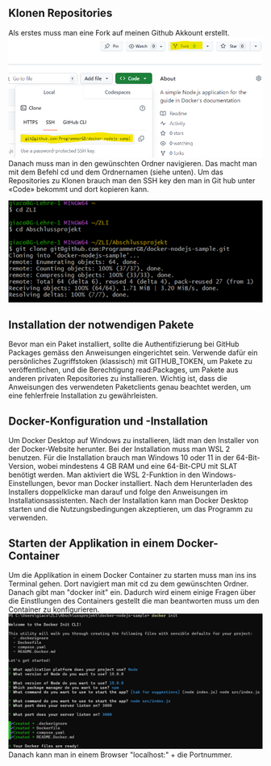 ## Klonen Repositories

Als erstes muss man eine Fork auf meinen Github Akkount erstellt. 
![**Wieso geht das nicht!!!**](images/fork_SSH-key.png)
Danach muss man in den gewünschten Ordner navigieren. Das macht man mit dem Befehl cd und dem Ordnernamen (siehe unten). Um das Repositories zu Klonen brauch man den SSH key den man in Git hub unter «Code» bekommt und dort kopieren kann.

![**Wieso geht das nicht!!!**](images/Code_clone.png)

## Installation der notwendigen Pakete
Bevor man ein Paket installiert, sollte die Authentifizierung bei GitHub Packages gemäss den Anweisungen eingerichtet sein. Verwende dafür ein persönliches Zugriffstoken (klassisch) mit GITHUB_TOKEN, um Pakete zu veröffentlichen, und die Berechtigung read:Packages, um Pakete aus anderen privaten Repositories zu installieren. Wichtig ist, dass die Anweisungen des verwendeten Paketclients genau beachtet werden, um eine fehlerfreie Installation zu gewährleisten.

## Docker-Konfiguration und -Installation
Um Docker Desktop auf Windows zu installieren, lädt man den Installer von der Docker-Website herunter. Bei der Installation muss man WSL 2 benutzen. Für die Installation brauch man Windows 10 oder 11 in der 64-Bit-Version, wobei mindestens 4 GB RAM und eine 64-Bit-CPU mit SLAT benötigt werden. Man aktiviert die WSL 2-Funktion in den Windows-Einstellungen, bevor man Docker installiert. Nach dem Herunterladen des Installers doppelklicke man darauf und folge den Anweisungen im Installationsassistenten. Nach der Installation kann man Docker Desktop starten und die Nutzungsbedingungen akzeptieren, um das Programm zu verwenden.

## Starten der Applikation in einem Docker-Container

Um die Applikation in einem Docker Container zu starten muss man ins ins Terminal gehen. Dort navigiert man mit cd zu dem gewünschten Ordner. Danach gibt man "docker init" ein. Dadurch wird einem einige Fragen über die Einstllungen des Containers gestellt die man beantworten muss um den Container zu konfigurieren.
![**Wieso geht das nicht!!!**](images/Code_container.png)
Danach kann man in einem Browser "localhost:" + die Portnummer.
